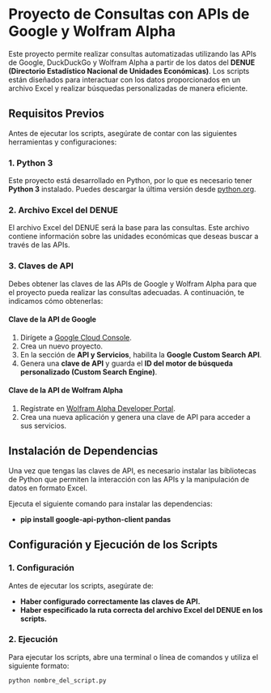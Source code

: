 # Proyecto de Consultas con APIs de Google y Wolfram Alpha

Este proyecto permite realizar consultas automatizadas utilizando las APIs de Google, DuckDuckGo y Wolfram Alpha a partir de los datos del **DENUE (Directorio Estadístico Nacional de Unidades Económicas)**. Los scripts están diseñados para interactuar con los datos proporcionados en un archivo Excel y realizar búsquedas personalizadas de manera eficiente.

## Requisitos Previos

Antes de ejecutar los scripts, asegúrate de contar con las siguientes herramientas y configuraciones:

### 1. Python 3

Este proyecto está desarrollado en Python, por lo que es necesario tener **Python 3** instalado. Puedes descargar la última versión desde [python.org](https://www.python.org/downloads/).

### 2. Archivo Excel del DENUE

El archivo Excel del DENUE será la base para las consultas. Este archivo contiene información sobre las unidades económicas que deseas buscar a través de las APIs.

### 3. Claves de API

Debes obtener las claves de las APIs de Google y Wolfram Alpha para que el proyecto pueda realizar las consultas adecuadas. A continuación, te indicamos cómo obtenerlas:

#### Clave de la API de Google

1. Dirígete a [Google Cloud Console](https://console.cloud.google.com/).
2. Crea un nuevo proyecto.
3. En la sección de **API y Servicios**, habilita la **Google Custom Search API**.
4. Genera una **clave de API** y guarda el **ID del motor de búsqueda personalizado (Custom Search Engine)**.

#### Clave de la API de Wolfram Alpha

1. Regístrate en [Wolfram Alpha Developer Portal](https://developer.wolframalpha.com/).
2. Crea una nueva aplicación y genera una clave de API para acceder a sus servicios.

## Instalación de Dependencias

Una vez que tengas las claves de API, es necesario instalar las bibliotecas de Python que permiten la interacción con las APIs y la manipulación de datos en formato Excel.

Ejecuta el siguiente comando para instalar las dependencias:

- **pip install google-api-python-client pandas**

## Configuración y Ejecución de los Scripts

### 1. Configuración

Antes de ejecutar los scripts, asegúrate de:

- **Haber configurado correctamente las claves de API.**
- **Haber especificado la ruta correcta del archivo Excel del DENUE en los scripts.**

### 2. Ejecución

Para ejecutar los scripts, abre una terminal o línea de comandos y utiliza el siguiente formato:

```bash
python nombre_del_script.py
